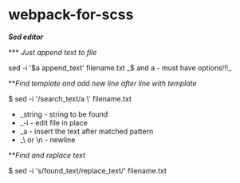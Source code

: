 # webpack-for-scss  

***Sed editor***  

\*\*\* *Just append text to file*  

sed -i '$a append_text' filename.txt  
_$ and a - must have options!!!_  
 
 
 
***Find template and add new line after line with template*  

$ sed -i '/search_text/a \\' filename.txt 
 
- _string - string to be found
- _-i - edit file in place
- _a - insert the text after matched pattern
- _\\ or \n - newline
 
 
***Find and replace text* 
 
$ sed -i 's/found_text/replace_text/' filename.txt 
